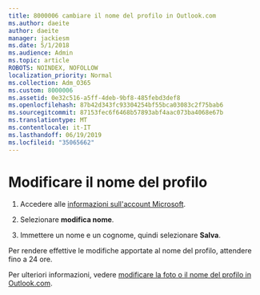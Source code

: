 ```yaml
---
title: 8000006 cambiare il nome del profilo in Outlook.com
ms.author: daeite
author: daeite
manager: jackiesm
ms.date: 5/1/2018
ms.audience: Admin
ms.topic: article
ROBOTS: NOINDEX, NOFOLLOW
localization_priority: Normal
ms.collection: Adm_O365
ms.custom: 8000006
ms.assetid: 0e32c516-a5ff-4deb-9bf8-485febd3def8
ms.openlocfilehash: 87b42d343fc93304254bf55bca03083c2f75bab6
ms.sourcegitcommit: 87153fec6f6468b57893abf4aac073ba4068e67b
ms.translationtype: MT
ms.contentlocale: it-IT
ms.lasthandoff: 06/19/2019
ms.locfileid: "35065662"
---
```

# <a name="change-your-profile-name"></a>Modificare il nome del profilo

1. Accedere alle [informazioni sull'account Microsoft](https://go.microsoft.com/fwlink/p/?linkid=860841).
    
2. Selezionare **modifica nome**. 
    
3. Immettere un nome e un cognome, quindi selezionare **Salva**. 
    
Per rendere effettive le modifiche apportate al nome del profilo, attendere fino a 24 ore.
  
Per ulteriori informazioni, vedere [modificare la foto o il nome del profilo in Outlook.com](https://go.microsoft.com/fwlink/?linkid=873110).
  

